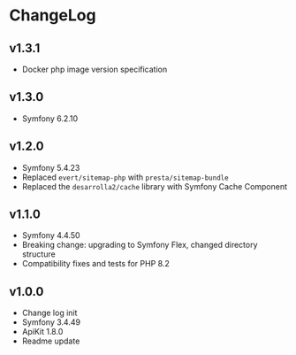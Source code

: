 ChangeLog
=========

v1.3.1
------

- Docker php image version specification

v1.3.0
------

- Symfony 6.2.10

v1.2.0
------

- Symfony 5.4.23
- Replaced `evert/sitemap-php` with `presta/sitemap-bundle`
- Replaced the `desarrolla2/cache` library with Symfony Cache Component

v1.1.0
------

- Symfony 4.4.50
- Breaking change: upgrading to Symfony Flex, changed directory structure
- Compatibility fixes and tests for PHP 8.2

v1.0.0
------

- Change log init
- Symfony 3.4.49
- ApiKit 1.8.0
- Readme update